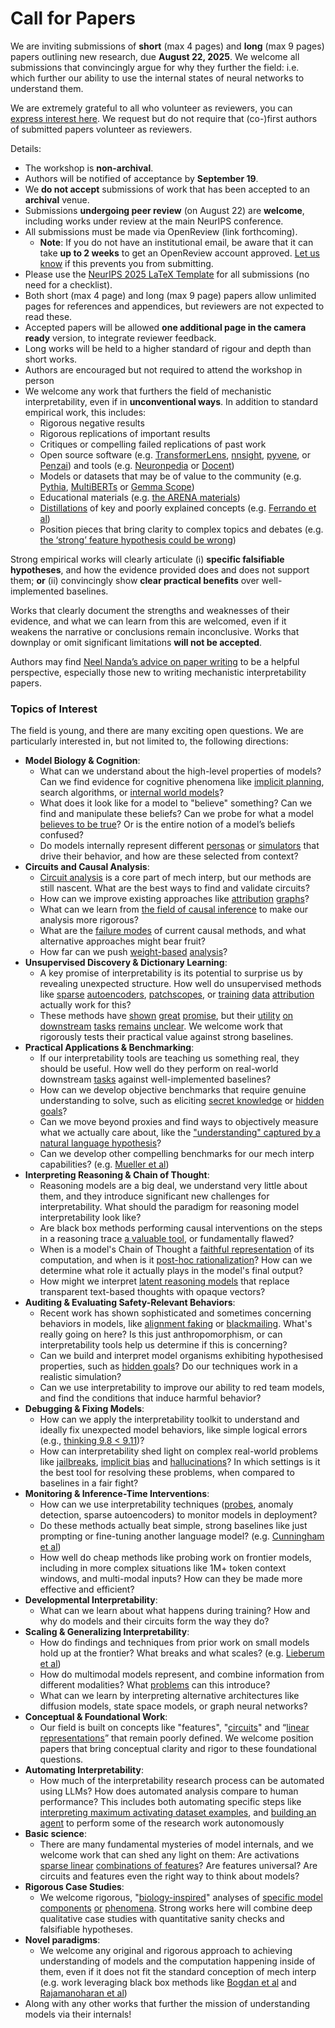 # Call for Papers
We are inviting submissions of **short** (max 4 pages) and **long** (max 9 pages) papers outlining new research, due **August 22, 2025**. We welcome all submissions that convincingly argue for why they further the field: i.e. which further our ability to use the internal states of neural networks to understand them. 

We are extremely grateful to all who volunteer as reviewers, you can [express interest here](https://www.google.com/url?q=https://docs.google.com/forms/d/e/1FAIpQLSdiw1SJllzoTz_nqzDTzTOGb9DV3W_truQyh-WvYj_QGIi7Mg/viewform?usp%3Ddialog&sa=D&source=editors&ust=1754060913155887&usg=AOvVaw0PetyK-kzJXmTrRgfSmOUJ). We request but do not require that (co-)first authors of submitted papers volunteer as reviewers. 

Details: 
* The workshop is **non-archival**.
* Authors will be notified of acceptance by **September 19**.
* We **do not accept** submissions of work that has been accepted to an **archival** venue.
* Submissions **undergoing peer review** (on August 22) are **welcome**, including works under review at the main NeurIPS conference.
* All submissions must be made via OpenReview (link forthcoming).
  * **Note**: If you do not have an institutional email, be aware that it can take **up to 2 weeks** to get an OpenReview account approved. [Let us know](mailto:neurips2025@mechinterpworkshop.com) if this prevents you from submitting.
* Please use the [NeurIPS 2025 LaTeX Template](https://www.google.com/url?q=https://media.neurips.cc/Conferences/NeurIPS2025/Styles.zip&sa=D&source=editors&ust=1754060913157824&usg=AOvVaw2AtiU5sUnkppK_G90YBabd) for all submissions (no need for a checklist).
* Both short (max 4 page) and long (max 9 page) papers allow unlimited pages for references and appendices, but reviewers are not expected to read these.
* Accepted papers will be allowed **one additional page in the camera ready** version, to integrate reviewer feedback.
* Long works will be held to a higher standard of rigour and depth than short works.
* Authors are encouraged but not required to attend the workshop in person
* We welcome any work that furthers the field of mechanistic interpretability, even if in **unconventional ways**. In addition to standard empirical work, this includes:
  * Rigorous negative results
  * Rigorous replications of important results
  * Critiques or compelling failed replications of past work
  * Open source software (e.g. [TransformerLens](https://www.google.com/url?q=https://github.com/neelnanda-io/TransformerLens&sa=D&source=editors&ust=1754060913159594&usg=AOvVaw1YfHDPYhHuM78FF51a5fbL), [nnsight](https://www.google.com/url?q=https://github.com/ndif-team/nnsight&sa=D&source=editors&ust=1754060913159716&usg=AOvVaw2g4ck41hmJ7s9shG82x1lC), [pyvene](https://www.google.com/url?q=https://github.com/stanfordnlp/pyvene/tree/main/pyvene/models/mlp&sa=D&source=editors&ust=1754060913159825&usg=AOvVaw1llbsg5Syb_nQRbuCBNcgN), or [Penzai](https://www.google.com/url?q=https://github.com/google-deepmind/penzai&sa=D&source=editors&ust=1754060913159926&usg=AOvVaw1VVM8MPsZ1Kc7o9bbKnRcM)) and tools (e.g. [Neuronpedia](https://www.google.com/url?q=http://neuronpedia.org&sa=D&source=editors&ust=1754060913160017&usg=AOvVaw0db8jTMD1WGC3LrQj1hEGf) or [Docent](https://www.google.com/url?q=https://transluce.org/introducing-docent&sa=D&source=editors&ust=1754060913160101&usg=AOvVaw0BQXf6L0Z5JZd3l2eNl9-N))
  * Models or datasets that may be of value to the community (e.g. [Pythia](https://www.google.com/url?q=https://arxiv.org/abs/2304.01373&sa=D&source=editors&ust=1754060913160266&usg=AOvVaw0B7r2gup1fm0ZaJqB_aI-Q), [MultiBERTs](https://www.google.com/url?q=https://arxiv.org/abs/2106.16163&sa=D&source=editors&ust=1754060913160332&usg=AOvVaw0qBDNX-a8SjBp53fJF_IqL) or [Gemma Scope](https://www.google.com/url?q=https://arxiv.org/abs/2408.05147&sa=D&source=editors&ust=1754060913160402&usg=AOvVaw0Vt9ktacBD3PXp4gynmfdw))
  * Educational materials (e.g. [the ARENA materials](https://www.google.com/url?q=https://arena3-chapter1-transformer-interp.streamlit.app/&sa=D&source=editors&ust=1754060913160586&usg=AOvVaw2yI1rJwjQyyITm_lTzJdSt))
  * [Distillations](https://www.google.com/url?q=https://distill.pub/2017/research-debt/&sa=D&source=editors&ust=1754060913160720&usg=AOvVaw0K-jFd-A4-4qOcOEB_GZEi) of key and poorly explained concepts (e.g. [Ferrando et al](https://www.google.com/url?q=https://arxiv.org/abs/2405.00208&sa=D&source=editors&ust=1754060913160977&usg=AOvVaw0rT-czyP9Virk2IqklV_fV))
  * Position pieces that bring clarity to complex topics and debates (e.g. [the ‘strong’ feature hypothesis could be wrong](https://www.google.com/url?q=https://www.alignmentforum.org/posts/tojtPCCRpKLSHBdpn/the-strong-feature-hypothesis-could-be-wrong&sa=D&source=editors&ust=1754060913161317&usg=AOvVaw3qj0ZOZ-dRQbOhxDuGiYKH))

Strong empirical works will clearly articulate (i) **specific falsifiable hypotheses**, and how the evidence provided does and does not support them; **or** (ii) convincingly show **clear practical benefits** over well-implemented baselines. 

Works that clearly document the strengths and weaknesses of their evidence, and what we can learn from this are welcomed, even if it weakens the narrative or conclusions remain inconclusive. Works that downplay or omit significant limitations **will not be accepted**. 

Authors may find [Neel Nanda’s advice on paper writing](https://www.google.com/url?q=https://www.alignmentforum.org/posts/eJGptPbbFPZGLpjsp/highly-opinionated-advice-on-how-to-write-ml-papers&sa=D&source=editors&ust=1754060913162782&usg=AOvVaw3qrmib29viyycc3L_keKYU) to be a helpful perspective, especially those new to writing mechanistic interpretability papers. 
### Topics of Interest
The field is young, and there are many exciting open questions. We are particularly interested in, but not limited to, the following directions: 
* **Model Biology & Cognition**:
  * What can we understand about the high-level properties of models? Can we find evidence for cognitive phenomena like [implicit planning](https://www.google.com/url?q=https://transformer-circuits.pub/2025/attribution-graphs/biology.html%23dives-poems&sa=D&source=editors&ust=1754060913163839&usg=AOvVaw3AzvnrN2BuTWpWUsEgL2z8), search algorithms, or [internal world models](https://www.google.com/url?q=https://arxiv.org/abs/2210.13382&sa=D&source=editors&ust=1754060913164031&usg=AOvVaw0gu_IAtr5luKzGZi6pRKUI)?
  * What does it look like for a model to "believe" something? Can we find and manipulate these beliefs? Can we probe for what a model [believes to be true](https://www.google.com/url?q=https://arxiv.org/abs/2310.06824&sa=D&source=editors&ust=1754060913164450&usg=AOvVaw2hGTorOPN2dSw0wKzXenVN)? Or is the entire notion of a model’s beliefs confused?
  * Do models internally represent different [personas](https://www.google.com/url?q=https://arxiv.org/abs/2406.12094&sa=D&source=editors&ust=1754060913164781&usg=AOvVaw2Xjwr_iyWTEegry853TxTK) or [simulators](https://www.google.com/url?q=https://www.nature.com/articles/s41586-023-06647-8&sa=D&source=editors&ust=1754060913164869&usg=AOvVaw2p3AqF5U37hgoZAJR2dXTR) that drive their behavior, and how are these selected from context?
* **Circuits and Causal Analysis**:
  * [Circuit analysis](https://www.google.com/url?q=https://distill.pub/2020/circuits/zoom-in/&sa=D&source=editors&ust=1754060913165205&usg=AOvVaw3Hl8HLJHm9BneMKot8m6S_) is a core part of mech interp, but our methods are still nascent. What are the best ways to find and validate circuits?
  * How can we improve existing approaches like [attribution](https://www.google.com/url?q=https://arxiv.org/abs/2406.11944&sa=D&source=editors&ust=1754060913165591&usg=AOvVaw0zLaOxnlG02OelL8CNjnC4) [graphs](https://www.google.com/url?q=https://transformer-circuits.pub/2025/attribution-graphs/methods.html&sa=D&source=editors&ust=1754060913165738&usg=AOvVaw325emWeS_mJwMkxBsGAHZp)?
  * What can we learn from [the field of causal inference](https://www.google.com/url?q=https://arxiv.org/abs/2407.04690&sa=D&source=editors&ust=1754060913165925&usg=AOvVaw1SydGYWTnGC006arPXBNga) to make our analysis more rigorous?
  * What are the [failure modes](https://www.google.com/url?q=https://arxiv.org/abs/2307.15771&sa=D&source=editors&ust=1754060913166118&usg=AOvVaw3ql1v0si1ixiW0lKQrClQa) of current causal methods, and what alternative approaches might bear fruit?
  * How far can we push [weight-based](https://www.google.com/url?q=https://arxiv.org/abs/2301.05217&sa=D&source=editors&ust=1754060913166326&usg=AOvVaw3WC-1OwuLuLFEnqNNLOb2t) [analysis](https://www.google.com/url?q=https://arxiv.org/abs/2410.08417&sa=D&source=editors&ust=1754060913166412&usg=AOvVaw3qOt-_MJO9f7yXXv2Rr7RQ)?
* **Unsupervised Discovery & Dictionary Learning**:
  * A key promise of interpretability is its potential to surprise us by revealing unexpected structure. How well do unsupervised methods like [sparse](https://www.google.com/url?q=https://arxiv.org/abs/2103.15949&sa=D&source=editors&ust=1754060913166887&usg=AOvVaw2d9q3VBus4LsrIsrHoyETO) [autoencoders](https://www.google.com/url?q=https://transformer-circuits.pub/2023/monosemantic-features&sa=D&source=editors&ust=1754060913166988&usg=AOvVaw0EWNb3hy_fVgrukbaHKG1Y), [patch](https://www.google.com/url?q=https://arxiv.org/abs/2401.06102&sa=D&source=editors&ust=1754060913167061&usg=AOvVaw09QLLpWPDptTYsUqa-CAzv)[scopes](https://www.google.com/url?q=https://arxiv.org/abs/2403.10949v2&sa=D&source=editors&ust=1754060913167113&usg=AOvVaw0Ww09cuTaOs21v8PxSLjq7), or [training](https://www.google.com/url?q=https://proceedings.mlr.press/v70/koh17a?ref%3Dhttps://githubhelp.com&sa=D&source=editors&ust=1754060913167216&usg=AOvVaw11O2l8H1AP_lQfF3IOzeTI) [data](https://www.google.com/url?q=https://arxiv.org/abs/2308.03296&sa=D&source=editors&ust=1754060913167317&usg=AOvVaw3Uy8E9Clk1fIf4bhA1TGOZ) [attribution](https://www.google.com/url?q=https://arxiv.org/abs/2205.11482&sa=D&source=editors&ust=1754060913167426&usg=AOvVaw3yJ91P172I3dluIs3Q4xrM) actually work for this?
  * These methods have [shown](https://www.google.com/url?q=https://transformer-circuits.pub/2024/scaling-monosemanticity/index.html&sa=D&source=editors&ust=1754060913167640&usg=AOvVaw2EnS8OLV2WG70f4azzXlyL) [great](https://www.google.com/url?q=https://transformer-circuits.pub/2025/attribution-graphs/biology.html&sa=D&source=editors&ust=1754060913167739&usg=AOvVaw3sZS3jC-qhJbHN0fxiJ1qt) [promise](https://www.google.com/url?q=https://arxiv.org/abs/2503.10965&sa=D&source=editors&ust=1754060913167800&usg=AOvVaw0LB6Ct-rum-mjHHc-dRkjO), but their [utility](https://www.google.com/url?q=https://arxiv.org/abs/2502.16681&sa=D&source=editors&ust=1754060913167873&usg=AOvVaw1qpf1vn5Lq4LAeQRBOstvE) [on](https://www.google.com/url?q=https://www.tilderesearch.com/blog/sieve&sa=D&source=editors&ust=1754060913167958&usg=AOvVaw0tY3MavPhwVsWLgV1-jS3P) [downstream](https://www.google.com/url?q=https://arxiv.org/abs/2501.17148&sa=D&source=editors&ust=1754060913168031&usg=AOvVaw1UZag6TbsdnBc9PF2CzP9A) [tasks](https://www.google.com/url?q=https://transformer-circuits.pub/2024/features-as-classifiers/index.html&sa=D&source=editors&ust=1754060913168154&usg=AOvVaw2430qO87frH79f3dCV8E62) [remains](https://www.google.com/url?q=https://arxiv.org/abs/2502.04382&sa=D&source=editors&ust=1754060913168227&usg=AOvVaw0lOFPA8pXFZ37WmfjMIW3l) [unclear](https://www.google.com/url?q=https://www.alignmentforum.org/posts/4uXCAJNuPKtKBsi28/negative-results-for-saes-on-downstream-tasks&sa=D&source=editors&ust=1754060913168369&usg=AOvVaw2lU9qkEA6fPHiHWs_nE4Ay). We welcome work that rigorously tests their practical value against strong baselines.
* **Practical Applications & Benchmarking**:
  * If our interpretability tools are teaching us something real, they should be useful. How well do they perform on real-world downstream [tasks](https://www.google.com/url?q=https://www.lesswrong.com/posts/wGRnzCFcowRCrpX4Y/downstream-applications-as-validation-of-interpretability&sa=D&source=editors&ust=1754060913168993&usg=AOvVaw2wS6VHWV3W-Ir6kS_BWE51) against well-implemented baselines?
  * How can we develop objective benchmarks that require genuine understanding to solve, such as eliciting [secret knowledge](https://www.google.com/url?q=https://arxiv.org/abs/2505.14352&sa=D&source=editors&ust=1754060913169364&usg=AOvVaw0EW3rxlPfjt5s69VsQZn59) or [hidden goals](https://www.google.com/url?q=https://arxiv.org/abs/2503.10965&sa=D&source=editors&ust=1754060913169452&usg=AOvVaw3eMk47-_Bfu7KU1Vz3FUij)?
  * Can we move beyond proxies and find ways to objectively measure what we actually care about, like the ["understanding" captured by a natural language hypothesis](https://www.google.com/url?q=https://arxiv.org/abs/2502.04382&sa=D&source=editors&ust=1754060913169780&usg=AOvVaw3cBQnC1DSyv85OWXmhF0dN)?
  * Can we develop other compelling benchmarks for our mech interp capabilities? (e.g. [Mueller et al](https://www.google.com/url?q=https://arxiv.org/abs/2504.13151&sa=D&source=editors&ust=1754060913170028&usg=AOvVaw1qlFcLr1BAhgAb3MDQyM3s))
* **Interpreting Reasoning & Chain of Thought**:
  * Reasoning models are a big deal, we understand very little about them, and they introduce significant new challenges for interpretability. What should the paradigm for reasoning model interpretability look like?
  * Are black box methods performing causal interventions on the steps in a reasoning trace [a valuable tool](https://www.google.com/url?q=https://arxiv.org/abs/2506.19143&sa=D&source=editors&ust=1754060913170810&usg=AOvVaw1rkd74BLHBvXkCr-d_Yem_), or fundamentally flawed?
  * When is a model's Chain of Thought a [faithful representation](https://www.google.com/url?q=https://arxiv.org/abs/2305.04388&sa=D&source=editors&ust=1754060913171100&usg=AOvVaw3HO2KGtQRGaHLa3dXVN3Y9) of its computation, and when is it [post-hoc rationalization](https://www.google.com/url?q=https://arxiv.org/abs/2503.08679&sa=D&source=editors&ust=1754060913171277&usg=AOvVaw0tETqgnfYuDp2yIkOAJ6HI)? How can we determine what role it actually plays in the model's final output?
  * How might we interpret [latent reasoning models](https://www.google.com/url?q=https://arxiv.org/abs/2412.06769&sa=D&source=editors&ust=1754060913171507&usg=AOvVaw0tMO5yS456dRfT9F-BujhR) that replace transparent text-based thoughts with opaque vectors?
* **Auditing & Evaluating Safety-Relevant Behaviors**:
  * Recent work has shown sophisticated and sometimes concerning behaviors in models, like [alignment faking](https://www.google.com/url?q=https://arxiv.org/abs/2412.14093&sa=D&source=editors&ust=1754060913172042&usg=AOvVaw3MbPGwNdU463_shOA91sDQ) or [blackmailing](https://www.google.com/url?q=https://www.anthropic.com/research/agentic-misalignment&sa=D&source=editors&ust=1754060913172193&usg=AOvVaw3UTjAtAS5v8wrQlcSXgr4h). What's really going on here? Is this just anthropomorphism, or can interpretability tools help us determine if this is concerning?
  * Can we build and interpret model organisms exhibiting hypothesised properties, such as [hidden goals](https://www.google.com/url?q=https://arxiv.org/abs/2503.10965&sa=D&source=editors&ust=1754060913172690&usg=AOvVaw0w8ckQGpWqOvorcR2lPgIE)? Do our techniques work in a realistic simulation?
  * Can we use interpretability to improve our ability to red team models, and find the conditions that induce harmful behavior?
* **Debugging & Fixing Models**:
  * How can we apply the interpretability toolkit to understand and ideally fix unexpected model behaviors, like simple logical errors (e.g., [thinking 9.8 < 9.11](https://www.google.com/url?q=https://transluce.org/observability-interface&sa=D&source=editors&ust=1754060913173555&usg=AOvVaw2zd_SNUmJpitnEcPdVExMD))?
  * How can interpretability shed light on complex real-world problems like [jailbreaks](https://www.google.com/url?q=https://transformer-circuits.pub/2025/attribution-graphs/biology.html%23dives-jailbreak&sa=D&source=editors&ust=1754060913173887&usg=AOvVaw3QOjtSUAcyEfNlS2jUWWGZ), [implicit bias](https://www.google.com/url?q=https://arxiv.org/abs/2506.10922&sa=D&source=editors&ust=1754060913174003&usg=AOvVaw3zAa48oM8HRWz29uEiuov3) and [hallucinations](https://www.google.com/url?q=https://arxiv.org/abs/2411.14257&sa=D&source=editors&ust=1754060913174085&usg=AOvVaw1RwV6eATu40ZpNpMVRXZ0g)? In which settings is it the best tool for resolving these problems, when compared to baselines in a fair fight?
* **Monitoring & Inference-Time Interventions**:
  * How can we use interpretability techniques ([probes](https://www.google.com/url?q=https://arxiv.org/abs/2102.12452&sa=D&source=editors&ust=1754060913174495&usg=AOvVaw0nQG2PLZo0EqLpW_WjnctN), anomaly detection, sparse autoencoders) to monitor models in deployment?
  * Do these methods actually beat simple, strong baselines like just prompting or fine-tuning another language model? (e.g. [Cunningham et al](https://www.google.com/url?q=https://alignment.anthropic.com/2025/cheap-monitors/&sa=D&source=editors&ust=1754060913174887&usg=AOvVaw1MoFTlQW8n57fUEH8f30Yy))
  * How well do cheap methods like probing work on frontier models, including in more complex situations like 1M+ token context windows, and multi-modal inputs? How can they be made more effective and efficient?
* **Developmental Interpretability**:
  * What can we learn about what happens during training? How and why do models and their circuits form the way they do?
* **Scaling & Generalizing Interpretability**:
  * How do findings and techniques from prior work on small models hold up at the frontier? What breaks and what scales? (e.g. [Lieberum et al](https://www.google.com/url?q=https://arxiv.org/abs/2307.09458&sa=D&source=editors&ust=1754060913176125&usg=AOvVaw2VFBwJOsozk6MnTAluJgcN))
  * How do multimodal models represent, and combine information from different modalities? What [problems](https://www.google.com/url?q=https://openreview.net/pdf?id%3DVUhRdZp8ke&sa=D&source=editors&ust=1754060913176475&usg=AOvVaw2t3bq73wCpFGtO6QOtHVOi) can this introduce?
  * What can we learn by interpreting alternative architectures like diffusion models, state space models, or graph neural networks?
* **Conceptual & Foundational Work**:
  * Our field is built on concepts like "features", "[circuits](https://www.google.com/url?q=https://distill.pub/2020/circuits/zoom-in/&sa=D&source=editors&ust=1754060913177131&usg=AOvVaw26AEruiTYpYbzmTLDHWQ6v)" and “[linear representations](https://www.google.com/url?q=https://transformer-circuits.pub/2024/july-update/index.html%23linear-representations&sa=D&source=editors&ust=1754060913177348&usg=AOvVaw2fqaXn2ESBQ_pMT99sJ1Pr)” that remain poorly defined. We welcome position papers that bring conceptual clarity and rigor to these foundational questions.
* **Automating Interpretability**:
  * How much of the interpretability research process can be automated using LLMs? How does automated analysis compare to human performance? This includes both automating specific steps like [interpreting maximum activating dataset examples](https://www.google.com/url?q=https://openaipublic.blob.core.windows.net/neuron-explainer/paper/index.html&sa=D&source=editors&ust=1754060913178078&usg=AOvVaw30dL-1XnODmvb6vaKnu0tn), and [building an agent](https://www.google.com/url?q=https://arxiv.org/abs/2404.14394&sa=D&source=editors&ust=1754060913178218&usg=AOvVaw3erIeR20UJ3zJrVv4hbmEm) to perform some of the research work autonomously
* **Basic science**:
  * There are many fundamental mysteries of model internals, and we welcome work that can shed any light on them: Are activations [sparse linear](https://www.google.com/url?q=https://arxiv.org/abs/1601.03764&sa=D&source=editors&ust=1754060913178758&usg=AOvVaw3ZNtA29gqpwk_Tg5tuqjzL) [combinations of features](https://www.google.com/url?q=https://transformer-circuits.pub/2022/toy_model/index.html&sa=D&source=editors&ust=1754060913178895&usg=AOvVaw2J9wMRqlvealxkGTrimYO2)? Are features universal? Are circuits and features even the right way to think about models?
* **Rigorous Case Studies**:
  * We welcome rigorous, "[biology-inspired](https://www.google.com/url?q=https://distill.pub/2020/circuits/curve-circuits/&sa=D&source=editors&ust=1754060913179406&usg=AOvVaw0I4tVZV4evJGyTBby05bPP)" analyses of [specific model](https://www.google.com/url?q=https://arxiv.org/abs/2310.04625&sa=D&source=editors&ust=1754060913179552&usg=AOvVaw1aB1y5mxND-n1HN87j8LQv) [components](https://www.google.com/url?q=https://transformer-circuits.pub/2024/scaling-monosemanticity/index.html&sa=D&source=editors&ust=1754060913179646&usg=AOvVaw3vu3MXfTpuPgO5VHroY3lK) [or](https://www.google.com/url?q=https://arxiv.org/abs/2305.01610&sa=D&source=editors&ust=1754060913179720&usg=AOvVaw2aFzuU6ZrFlNNlz5lmAuc0) [phenomena](https://www.google.com/url?q=https://arxiv.org/abs/2306.09346&sa=D&source=editors&ust=1754060913179787&usg=AOvVaw3RzKnRvqT5xJFZAUGt8CGL). Strong works here will combine deep qualitative case studies with quantitative sanity checks and falsifiable hypotheses.
* **Novel paradigms**:
  * We welcome any original and rigorous approach to achieving understanding of models and the computation happening inside of them, even if it does not fit the standard conception of mech interp (e.g. work leveraging black box methods like [Bogdan et al](https://www.google.com/url?q=https://arxiv.org/abs/2506.19143&sa=D&source=editors&ust=1754060913180421&usg=AOvVaw2HeICGR2qQ1B1wtSj2BXe_) and [Rajamanoharan et al](https://www.google.com/url?q=https://www.alignmentforum.org/posts/wnzkjSmrgWZaBa2aC/self-preservation-or-instruction-ambiguity-examining-the&sa=D&source=editors&ust=1754060913180596&usg=AOvVaw0W5OILkUJLepL2bOcs7o1o))
* Along with any other works that further the mission of understanding models via their internals!